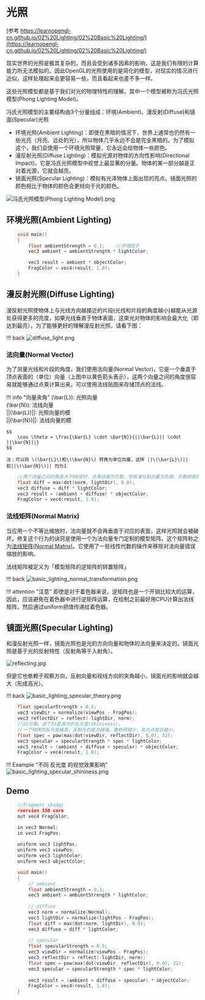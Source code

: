 # 光照

[参考 https://learnopengl-cn.github.io/02%20Lighting/02%20Basic%20Lighting/](https://learnopengl-cn.github.io/02%20Lighting/02%20Basic%20Lighting/)

现实世界的光照是极其复杂的，而且会受到诸多因素的影响，这是我们有限的计算能力所无法模拟的。因此OpenGL的光照使用的是简化的模型，对现实的情况进行近似，这样处理起来会更容易一些，而且看起来也差不多一样。

这些光照模型都是基于我们对光的物理特性的理解。其中一个模型被称为冯氏光照模型(Phong Lighting Model)。

冯氏光照模型的主要结构由3个分量组成：环境(Ambient)、漫反射(Diffuse)和镜面(Specular)光照

- 环境光照(Ambient Lighting)：即使在黑暗的情况下，世界上通常也仍然有一些光亮（月亮、远处的光），所以物体几乎永远不会是完全黑暗的。为了模拟这个，我们会使用一个环境光照常量，它永远会给物体一些颜色。
- 漫反射光照(Diffuse Lighting)：模拟光源对物体的方向性影响(Directional Impact)。它是冯氏光照模型中视觉上最显著的分量。物体的某一部分越是正对着光源，它就会越亮。
- 镜面光照(Specular Lighting)：模拟有光泽物体上面出现的亮点。镜面光照的颜色相比于物体的颜色会更倾向于光的颜色。


![冯氏光照模型(Phong Lighting Model).png](./assets/basic_lighting_phong.png)


## 环境光照(Ambient Lighting)

~~~ c
    void main()
    {
        float ambientStrength = 0.1;    //环境因子
        vec3 ambient = ambientStrength * lightColor;

        vec3 result = ambient * objectColor;
        FragColor = vec4(result, 1.0);
    }
~~~


## 漫反射光照(Diffuse Lighting)

漫反射光照使物体上与光线方向越接近的片段(光线和片段的角度越小)越能从光源处获得更多的亮度，如果光线垂直于物体表面，这束光对物体的影响会最大化（即达到最亮）。为了能够更好的理解漫反射光照，请看下图：

!!! back
    ![diffuse_light.png](./assets/diffuse_light.png)


### 法向量(Normal Vector)

为了测量光线和片段的角度，我们使用法向量(Normal Vector)，它是一个垂直于顶点表面的（单位）向量（上图中以黄色箭头表示），这两个向量之间的角度很容易就能够通过点乘计算出来。可以使用法线贴图来存储顶点的法线。

!!! info "向量夹角"
    \(\bar{L}\): 光照向量  
    \(\bar{N}\): 法线向量  
    ||\(\bar{L}\)||: 光照向量的模  
    ||\(\bar{N}\)||: 法线向量的模  

    $$
	    \cos \theta = \frac{\bar{L} \cdot \bar{N}}{||\bar{L}|| \cdot ||\bar{N}||}
    $$

    注：可以将 \(\bar{L}\)和\(\bar{N}\) 转换为单位向量，这样 ||\(\bar{L}\)||和||\(\bar{N}\)|| 均为1
~~~ c
    //两个向量之间的角度大于90度时，点乘结果为负数，导致漫反射分量为负数。负数颜色的光照没有意义。
    float diff = max(dot(norm, lightDir), 0.0);
    vec3 diffuse = diff * lightColor;
    vec3 result = (ambient + diffuse) * objectColor;
    FragColor = vec4(result, 1.0);
~~~

### 法线矩阵(Normal Matrix)

当应用一个不等比缩放时，法向量就不会再垂直于对应的表面，这样光照就会被破坏。修复这个行为的诀窍是使用一个为法向量专门定制的模型矩阵。这个矩阵称之为[法线矩阵(Normal Matrix)](http://www.lighthouse3d.com/tutorials/glsl-tutorial/the-normal-matrix/)。它使用了一些线性代数的操作来移除对法向量错误缩放的影响。

法线矩阵被定义为「模型矩阵的逆矩阵的转置矩阵」

!!! back
    ![basic_lighting_normal_transformation.png](./assets/basic_lighting_normal_transformation.png)

!!! attention "注意"
    即使是对于着色器来说，逆矩阵也是一个开销比较大的运算，因此，应该避免在着色器中进行逆矩阵运算，在绘制之前最好用CPU计算出法线矩阵，然后通过uniform把值传递给着色器。


## 镜面光照(Specular Lighting)

和漫反射光照一样，镜面光照也是光的方向向量和物体的法向量来决定的。镜面光照是基于光的反射特性（反射角等于入射角）。

![reflecting.jpg](./assets/reflecting.jpg)

但是它也依赖于观察方向，反射向量和视线方向的夹角越小，镜面光的影响就会越大（形成高光）。

!!! back
    ![basic_lighting_specular_theory.png](./assets/basic_lighting_specular_theory.png)

~~~ c
    float specularStrength = 0.5;
    vec3 viewDir = normalize(viewPos - FragPos);
    vec3 reflectDir = reflect(-lightDir, norm);
    //32次幂。这个32是高光的反光度(Shininess)。
    //一个物体的反光度越高，反射光的能力越强，散射得越少，高光点就会越小。
    float spec = pow(max(dot(viewDir, reflectDir), 0.0), 32);
    vec3 specular = specularStrength * spec * lightColor;
    vec3 result = (ambient + diffuse + specular) * objectColor;
    FragColor = vec4(result, 1.0);
~~~


!!! Example "不同 反光度 的视觉效果影响"
    ![basic_lighting_specular_shininess.png](./assets/basic_lighting_specular_shininess.png)


## Demo
~~~ c
    //fragment shader
    #version 330 core
    out vec4 FragColor;

    in vec3 Normal;  
    in vec3 FragPos;  
    
    uniform vec3 lightPos; 
    uniform vec3 viewPos; 
    uniform vec3 lightColor;
    uniform vec3 objectColor;

    void main()
    {
        // ambient
        float ambientStrength = 0.1;
        vec3 ambient = ambientStrength * lightColor;
        
        // diffuse 
        vec3 norm = normalize(Normal);
        vec3 lightDir = normalize(lightPos - FragPos);
        float diff = max(dot(norm, lightDir), 0.0);
        vec3 diffuse = diff * lightColor;
        
        // specular
        float specularStrength = 0.5;
        vec3 viewDir = normalize(viewPos - FragPos);
        vec3 reflectDir = reflect(-lightDir, norm);  
        float spec = pow(max(dot(viewDir, reflectDir), 0.0), 32);
        vec3 specular = specularStrength * spec * lightColor;  
            
        vec3 result = (ambient + diffuse + specular) * objectColor;
        FragColor = vec4(result, 1.0);
    } 
~~~